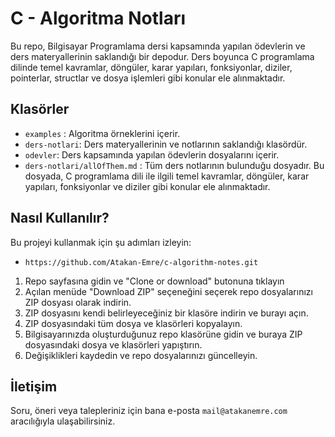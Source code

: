 # C - Algoritma Notları 

Bu repo, Bilgisayar Programlama dersi kapsamında yapılan ödevlerin ve ders materyallerinin saklandığı bir depodur. Ders boyunca C programlama dilinde temel kavramlar, döngüler, karar yapıları, fonksiyonlar, diziler, pointerlar, structlar ve dosya işlemleri gibi konular ele alınmaktadır.

## Klasörler

- `examples` : Algoritma örneklerini içerir.
- `ders-notlari`: Ders materyallerinin ve notlarının saklandığı klasördür.
- `odevler`: Ders kapsamında yapılan ödevlerin dosyalarını içerir.
- `ders-notlari/allOfThem.md` : Tüm ders notlarının bulunduğu dosyadır. Bu dosyada, C programlama dili ile ilgili temel kavramlar, döngüler, karar yapıları, fonksiyonlar ve diziler gibi konular ele alınmaktadır.


## Nasıl Kullanılır?

Bu projeyi kullanmak için şu adımları izleyin:
- `https://github.com/Atakan-Emre/c-algorithm-notes.git `

1. Repo sayfasına gidin ve "Clone or download" butonuna tıklayın
2. Açılan menüde "Download ZIP" seçeneğini seçerek repo dosyalarınızı ZIP dosyası olarak indirin.
3. ZIP dosyasını kendi belirleyeceğiniz bir klasöre indirin ve burayı açın.
4. ZIP dosyasındaki tüm dosya ve klasörleri kopyalayın.
5. Bilgisayarınızda oluşturduğunuz repo klasörüne gidin ve buraya ZIP dosyasındaki dosya ve klasörleri yapıştırın.
6. Değişiklikleri kaydedin ve repo dosyalarınızı güncelleyin.


## İletişim


Soru, öneri veya talepleriniz için bana e-posta `mail@atakanemre.com` aracılığıyla ulaşabilirsiniz.

